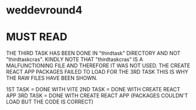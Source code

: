 # weddevround4
# MUST READ

THE THIRD TASK HAS BEEN DONE IN "thirdtask" DIRECTORY AND NOT "thirdtaskcras".
KINDLY NOTE THAT "thirdtaskcras" IS A MALFUNCTIONING FILE AND THEREFORE IT WAS NOT USED.
THE CREATE REACT APP PACKAGES FAILED TO LOAD FOR THE 3RD TASK THIS IS WHY THE RAW FILES HAVE BEEN SHOWN.

1ST TASK = DONE WITH VITE
2ND TASK = DONE WITH CREATE REACT APP
3RD TASK = DONE WITH CREATE REACT APP (PACKAGES COULDN'T LOAD BUT THE CODE IS CORRECT)
